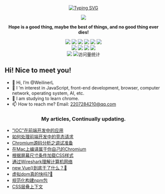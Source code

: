 <div align="center">
  
  <!-- dynamic typing effect 动态打字效果 -->
  <div align="center">
    <a href="https://blog.sunguoqi.com/">
      <img src="https://readme-typing-svg.demolab.com?font=Fira+Code&pause=1000&width=435&lines=println(%22Hello%2C%20World%22);&center=true&size=27" alt="Typing SVG" />
    </a>
  </div>

  <!-- knock code pictures 敲代码的图片 -->
  <img src="https://cdn.jsdelivr.net/gh/sun0225SUN/sun0225SUN/assets/images/coding.gif" /><br>

  <!-- profile logo 个人资料徽标 -->
<p><b>Hope is a good thing, maybe the best of things, and no good thing ever dies!</b></p>
</div>

<!-- profile logo 个人资料徽标 -->
<!-- 
  技术栈标签, 小标签来自: https://shields.io/
  1. shields 链接格式: https://img.shields.io/badge/-{标签文本}-{标签背景色}?style={标签类型}&logo={标签前面 Logo}&logoColor={Logo 颜色}
  2. shields 可选 Logo 列表参考: https://github.com/simple-icons/simple-icons/blob/develop/slugs.md
-->
<div align="center">
  <img src="https://img.shields.io/badge/-CSS-ffa940?style=flat&logo=css3&logoColor=white">
  <img src="https://img.shields.io/badge/-HTML-a0d911?style=flat&logo=html5&logoColor=white">
  <img src="https://img.shields.io/badge/-JavaScript-f6da1c?style=flat&logo=javascript&logoColor=white">
  <img src="https://img.shields.io/badge/-TypeScript-2b6dbf?style=flat&logo=typescript&logoColor=white">
  <img src="https://img.shields.io/badge/-Vue-42b883?style=flat&logo=vue.js&logoColor=green">
  <img src="https://img.shields.io/badge/-React-00b4ce?style=flat&logo=react&logoColor=white">
</div>
<div align="center">
  <img src="https://img.shields.io/badge/-Webpack-%232C3A42?style=flat&logo=webpack">
  <img src="https://img.shields.io/badge/-Node.js-3C873A?style=flat&logo=Node.js&logoColor=white">
  <img src="https://img.shields.io/badge/-Koa-33333D?style=flat&logo=koa&logoColor=white">
  <img src="https://img.shields.io/badge/-Express-eee?style=flat&logo=express&logoColor=444">
</div>
<div align="center">
  <a href="https://me.crecode.cn"><img src="https://img.shields.io/badge/Blog-掘金-blue" /></a>
  <!-- visitor statistics logo 访问量统计徽标 -->
  <img src="https://komarev.com/ghpvc/?username=WeilinerL&label=Views&color=0e75b6&style=flat" alt="访问量统计" />
</div>


## Hi! Nice to meet you!

<!-- 个人简介 -->
- 👋 Hi, I’m @WeilinerL
- 👀 I ’m interest in JavaScript, front-end development, browser, computer network, operating system, AI, etc.
- 🌱 I am studying to learn chrome.
- 📫 How to reach me? Email: 2207284210@qq.com

<!-- 活动 -->
<h3 align="center">My articles, Continually updating.</h3>
<table align="center">
    <!-- posts start -->
    <ul>
      <li><a href="https://juejin.cn/post/7260756459671044153">"IOC"在前端开发中的应用</a></li>
      <li><a href="https://juejin.cn/post/7280740005567332404">如何处理前端开发中的竞态请求</a></li>
      <li><a href="https://juejin.cn/post/7327926127397339155">Chromium源码分析之调试准备</a></li>
      <li><a href="https://juejin.cn/post/7324501285625036863">在Mac上编译属于你自己的Chromium</a></li>
      <li><a href="https://juejin.cn/post/7293122002725077027">根据屏幕尺寸条件加载CSS样式</a></li>
      <li><a href="https://juejin.cn/post/7288992783581790208">通过Wireshark理解计算机网络</a></li>
      <li><a href="https://juejin.cn/post/7235591859669827640">new Vue()到底干了什么？🚀</a></li>
      <li><a href="https://juejin.cn/post/7235484890019692602">虚拟dom真的快吗?🚀</a></li>
      <li><a href="https://juejin.cn/post/7163631242565877768">规范化构建npm包</a></li>
      <li><a href="https://juejin.cn/post/7282605849709051939">CSS层叠上下文</a></li>
    </ul>
    <!-- posts end -->
    </td>
  </tr>
</table>
